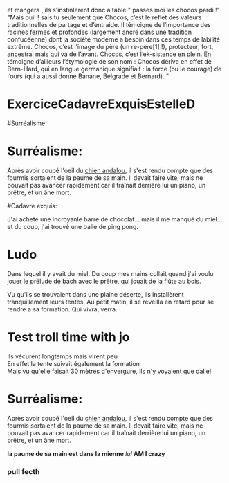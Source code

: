 

 
et mangera , ils s'instinlerent donc a table " passes moi les chocos pardi !" "Mais oui! ! sais tu seulement que Chocos, c’est le reflet des valeurs traditionnelles de partage et d’entraide. Il témoigne de l’importance des racines fermes et profondes (largement ancré dans une tradition confucéenne) dont la société moderne a besoin dans ces temps de labilité extrême. Chocos, c’est l’image du père (un re-père[1] !), protecteur, fort, ancestral mais qui va de l’avant. Chocos, c’est l’ek-sistence en plein. En témoigne d’ailleurs l’étymologie de son nom : Chocos dérive en effet de Bern-Hard, qui en langue germanique signifiait : la force (ou le courage) de l’ours (qui a aussi donné Banane, Belgrade et Bernard). "

# ExerciceCadavreExquisEstelleD

#Surréalisme:

# Surréalisme:


Après avoir coupé l'oeil du [chien andalou](https://www.youtube.com/watch?v=054OIVlmjUM),
il s'est rendu compte que des fourmis sortaient de la paume de sa main.
Il devait faire vite, mais ne pouvait pas avancer rapidement car il traînait derrière lui un piano, un prêtre, et un âne mort.



#Cadavre exquis:

J'ai acheté une incroyanle barre de chocolat...
mais il me manqué du miel...
et du coup, j'ai trouvé une balle de ping pong.


# Ludo
Dans lequel il y avait du miel. Du coup mes mains
collait quand j'ai voulu jouer le prélude de bach avec le prêtre,
qui jouait de la flûte au bois.  

Vu qu'ils se trouvaient dans une plaine déserte, ils installèrent tranquillement leurs tentes.
Au petit matin, il se reveilla en retard pour se rendre a sa formation.
Qui vivra, verra.

# Test troll time with jo
Ils vécurent longtemps mais virent peu<br />
En effet la tente suivait également la formation<br />
Mais vu qu'elle faisait 30 mètres d'envergure, ils n'y voyaient que dalle! <br />

# Surréalisme:

Après avoir coupé l'oeil du [chien andalou](https://www.youtube.com/watch?v=054OIVlmjUM), 
il s'est rendu compte que des fourmis sortaient de la paume de sa main. 
Il devait faire vite, mais ne pouvait pas avancer rapidement car il traînait derrière lui un piano, un prêtre, et un âne mort.



**la paume de sa main est dans la mienne** 
*lul*
**AM I crazy**


### pull fecth

